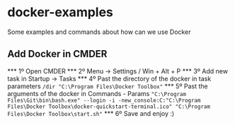 # docker-examples
Some examples and commands about how can we use Docker 

## Add Docker in CMDER
*** 1º Open CMDER
*** 2º Menu -> Settings / Win + Alt + P
*** 3º Add new task in Startup -> Tasks
*** 4º Past the directory of the docker in task parameters
`/dir "C:\Program Files\Docker Toolbox"`
*** 5º Past the arguments of the docker in Commands - Params
`"C:\Program Files\Git\bin\bash.exe" --login -i -new_console:C:"C:\Program Files\Docker Toolbox\docker-quickstart-terminal.ico" "C:\Program Files\Docker Toolbox\start.sh"`
*** 6º Save and enjoy :)

##
